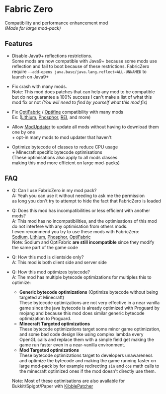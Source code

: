 # Fabric Zero

Compatibility and performance enhancement mod  
*(Made for large mod-pack)*

## Features

- Disable Java9+ reflections restrictions.  
  Some mods are now compatible with Java9+ because some mods use reflection
  and fail to boot because of these restrictions.
  FabricZero require `--add-opens java.base/java.lang.reflect=ALL-UNNAMED` to launch on Java9+

- Fix crash with many mods.  
  Note: This mod does patches that can help any mod to be compatible but do not guarantee a 100%
  success I can't make a list of what this mod fix or not 
   *(You will need to find by yourself what this mod fix)*

- Fix [OptiFabric](https://www.curseforge.com/minecraft/mc-mods/optifabric)
  / [Optifine](https://www.optifine.net/home) compatibility with many mods  
  Ex: ([Lithium](https://www.curseforge.com/minecraft/mc-mods/lithium), 
  [Phosphor](https://www.curseforge.com/minecraft/mc-mods/phosphor),
  [REI](https://www.curseforge.com/minecraft/mc-mods/roughly-enough-items),
  and more)
 
- Allow [ModUpdater](https://www.curseforge.com/minecraft/mc-mods/modupdater) 
  to update all mods without having to download them one by one  
  \+  opt-in many mods to mod updater that haven't
  
- Optimize bytecode of classes to reduce CPU usage  
  \+ Minecraft specific bytecode optimisations  
  (These optimisations also apply to all mods classes  
   making this mod more efficient on large mod-packs)
   
## FAQ

- Q: Can I use FabricZero in my mod pack?  
  A: Yeah you can use it without needing to ask me the permission  
   as long you don't try to attempt to hide the fact that FabricZero is loaded

- Q: Does this mod has incompatibilities or less efficient with another mods?  
  A: This mod has no incompatibilities, and the optimisations of this mod do not 
   interfere with any optimisation from others mods.  
   I even recommend you try to use these mods with FabricZero:  
   [Sodium](https://www.curseforge.com/minecraft/mc-mods/sodium),
   [Lithium](https://www.curseforge.com/minecraft/mc-mods/lithium),
   [Phosphor](https://www.curseforge.com/minecraft/mc-mods/phosphor),
   [OptiFabric](https://www.curseforge.com/minecraft/mc-mods/optifabric)  
   Note: Sodium and OptiFabric **are still incompatible** since they modify the same part of the game code

- Q: How this mod is clientside only?  
  A: This mod is both client side and server side

- Q: How this mod optimizes bytecode?  
A: The mod has multiple bytecode optimizations for multiples this to optimize:
   - **Generic bytecode optimizations** (Optimize bytecode without being targeted at Minecraft)  
     These bytecode optimizations are not very effective in a near vanilla game since the
     java bytecode is already optimized with Proguard by mojang and because this mod
     does similar generic bytecode optimization to Proguard.
   - **Minecraft Targeted optimizations**  
     These bytecode optimizations target some minor game optimization, and some bad code design 
     like using complex lambda every OpenGL calls and replace them with a simple field get making the 
     game run faster even in a near-vanilla environment.
   - **Mod Targeted optimizations**  
     These bytecode optimizations target to developers unawareness and optimize the bytecode and
     making the game running faster on large mod-pack by for example
     redirecting `sin` and `cos` math calls to the minecraft optimized ones if the mod
     doesn't directly use them.
   
   Note: Most of these optimisations are also available for Bukkit/Spigot/Paper with
    [KibblePatcher](https://github.com/KibbleLands/KibblePatcher)